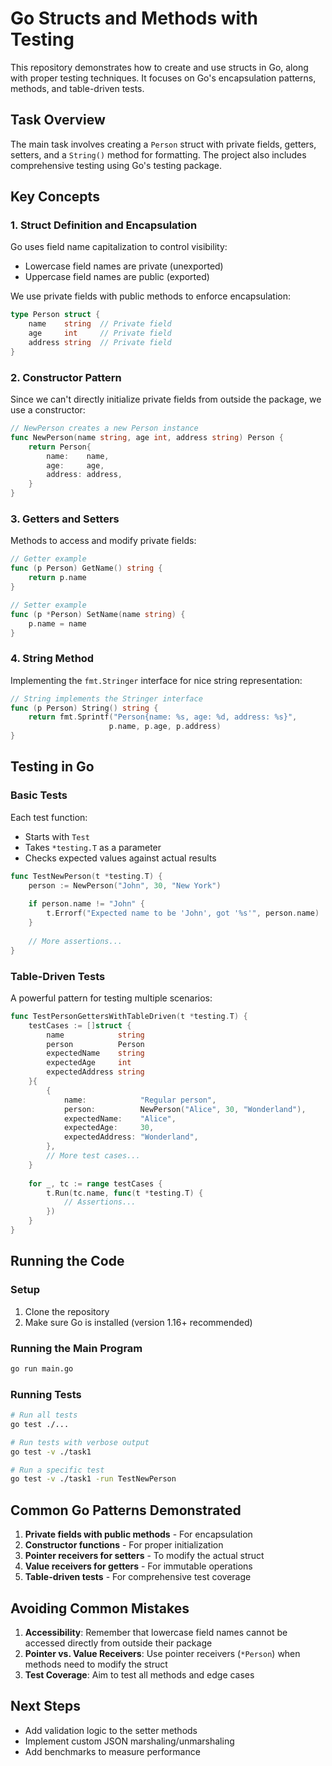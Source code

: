 # Go Structs and Methods with Testing

This repository demonstrates how to create and use structs in Go, along with proper testing techniques. It focuses on Go's encapsulation patterns, methods, and table-driven tests.


## Task Overview

The main task involves creating a `Person` struct with private fields, getters, setters, and a `String()` method for formatting. The project also includes comprehensive testing using Go's testing package.

## Key Concepts

### 1. Struct Definition and Encapsulation

Go uses field name capitalization to control visibility:
- Lowercase field names are private (unexported)
- Uppercase field names are public (exported)

We use private fields with public methods to enforce encapsulation:

```go
type Person struct {
    name    string  // Private field
    age     int     // Private field
    address string  // Private field
}
```

### 2. Constructor Pattern

Since we can't directly initialize private fields from outside the package, we use a constructor:

```go
// NewPerson creates a new Person instance
func NewPerson(name string, age int, address string) Person {
    return Person{
        name:    name,
        age:     age,
        address: address,
    }
}
```

### 3. Getters and Setters

Methods to access and modify private fields:

```go
// Getter example
func (p Person) GetName() string {
    return p.name
}

// Setter example
func (p *Person) SetName(name string) {
    p.name = name
}
```

### 4. String Method

Implementing the `fmt.Stringer` interface for nice string representation:

```go
// String implements the Stringer interface
func (p Person) String() string {
    return fmt.Sprintf("Person{name: %s, age: %d, address: %s}", 
                      p.name, p.age, p.address)
}
```

## Testing in Go

### Basic Tests

Each test function:
- Starts with `Test`
- Takes `*testing.T` as a parameter
- Checks expected values against actual results

```go
func TestNewPerson(t *testing.T) {
    person := NewPerson("John", 30, "New York")
    
    if person.name != "John" {
        t.Errorf("Expected name to be 'John', got '%s'", person.name)
    }
    
    // More assertions...
}
```

### Table-Driven Tests

A powerful pattern for testing multiple scenarios:

```go
func TestPersonGettersWithTableDriven(t *testing.T) {
    testCases := []struct {
        name            string
        person          Person
        expectedName    string
        expectedAge     int
        expectedAddress string
    }{
        {
            name:            "Regular person",
            person:          NewPerson("Alice", 30, "Wonderland"),
            expectedName:    "Alice",
            expectedAge:     30,
            expectedAddress: "Wonderland",
        },
        // More test cases...
    }
    
    for _, tc := range testCases {
        t.Run(tc.name, func(t *testing.T) {
            // Assertions...
        })
    }
}
```

## Running the Code

### Setup

1. Clone the repository
2. Make sure Go is installed (version 1.16+ recommended)

### Running the Main Program

```bash
go run main.go
```

### Running Tests

```bash
# Run all tests
go test ./...

# Run tests with verbose output
go test -v ./task1

# Run a specific test
go test -v ./task1 -run TestNewPerson
```

## Common Go Patterns Demonstrated

1. **Private fields with public methods** - For encapsulation
2. **Constructor functions** - For proper initialization
3. **Pointer receivers for setters** - To modify the actual struct
4. **Value receivers for getters** - For immutable operations
5. **Table-driven tests** - For comprehensive test coverage

## Avoiding Common Mistakes

1. **Accessibility**: Remember that lowercase field names cannot be accessed directly from outside their package
2. **Pointer vs. Value Receivers**: Use pointer receivers (`*Person`) when methods need to modify the struct
3. **Test Coverage**: Aim to test all methods and edge cases

## Next Steps

- Add validation logic to the setter methods
- Implement custom JSON marshaling/unmarshaling
- Add benchmarks to measure performance
